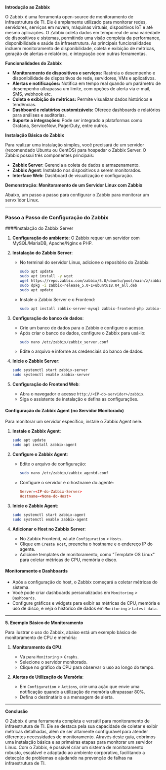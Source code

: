 
**Introdução ao Zabbix**

O Zabbix é uma ferramenta open-source de monitoramento de infraestrutura de TI. Ele é amplamente utilizado para monitorar redes, servidores, serviços em nuvem, máquinas virtuais, dispositivos IoT e até mesmo aplicações. O Zabbix coleta dados em tempo real de uma variedade de dispositivos e sistemas, permitindo uma visão completa da performance, disponibilidade e saúde da infraestrutura. As principais funcionalidades incluem monitoramento de disponibilidade, coleta e exibição de métricas, geração de alertas e relatórios, e integração com outras ferramentas.

**Funcionalidades do Zabbix**

- **Monitoramento de dispositivos e serviços:** Rastreia o desempenho e disponibilidade de dispositivos de rede, servidores, VMs e aplicativos.
- **Alertas e notificações:** Notifica em tempo real quando um parâmetro de desempenho ultrapassa um limite, com opções de alerta via e-mail, SMS, webhook etc.
- **Coleta e exibição de métricas:** Permite visualizar dados históricos e tendências.
- **Dashboard e relatórios customizáveis:** Oferece dashboards e relatórios para análises e auditorias.
- **Suporte a integrações:** Pode ser integrado a plataformas como Grafana, ServiceNow, PagerDuty, entre outros.

**Instalação Básica do Zabbix**

Para realizar uma instalação simples, você precisará de um servidor (recomendado Ubuntu ou CentOS) para hospedar o Zabbix Server. O Zabbix possui três componentes principais:
- **Zabbix Server**: Gerencia a coleta de dados e armazenamento.
- **Zabbix Agent**: Instalado nos dispositivos a serem monitorados.
- **Interface Web**: Dashboard de visualização e configuração.

**Demonstração: Monitoramento de um Servidor Linux com Zabbix**

Abaixo, um passo a passo para configurar o Zabbix para monitorar um servx'idor Linux.

---

### Passo a Passo de Configuração do Zabbix

####Instalação do Zabbix Server
1. **Configuração do ambiente**: O Zabbix requer um servidor com MySQL/MariaDB, Apache/Nginx e PHP.
   
2. **Instalação do Zabbix Server**:
   - No terminal do servidor Linux, adicione o repositório do Zabbix:
     ```bash
     sudo apt update
     sudo apt install -y wget
     wget https://repo.zabbix.com/zabbix/5.0/ubuntu/pool/main/z/zabbix-release/zabbix-release_5.0-1+ubuntu18.04_all.deb
     sudo dpkg -i zabbix-release_5.0-1+ubuntu18.04_all.deb
     sudo apt update
     ```
   - Instale o Zabbix Server e o Frontend:
     ```bash
     sudo apt install zabbix-server-mysql zabbix-frontend-php zabbix-apache-conf zabbix-agent
     ```

3. **Configuração do banco de dados**:
   - Crie um banco de dados para o Zabbix e configure o acesso.
   - Após criar o banco de dados, configure o Zabbix para usá-lo:
     ```bash
     sudo nano /etc/zabbix/zabbix_server.conf
     ```
   - Edite o arquivo e informe as credenciais do banco de dados.

4. **Inicie o Zabbix Server**:
   ```bash
   sudo systemctl start zabbix-server
   sudo systemctl enable zabbix-server
   ```

5. **Configuração do Frontend Web**:
   - Abra o navegador e acesse `http://<IP-do-servidor>/zabbix`.
   - Siga o assistente de instalação e defina as configurações.

#### Configuração do Zabbix Agent (no Servidor Monitorado)

Para monitorar um servidor específico, instale o Zabbix Agent nele.
1. **Instale o Zabbix Agent**:
   ```bash
   sudo apt update
   sudo apt install zabbix-agent
   ```

2. **Configure o Zabbix Agent**:
   - Edite o arquivo de configuração:
     ```bash
     sudo nano /etc/zabbix/zabbix_agentd.conf
     ```
   - Configure o servidor e o hostname do agente:
     ```conf
     Server=<IP-do-Zabbix-Server>
     Hostname=<Nome-do-Host>
     ```
   
3. **Inicie o Zabbix Agent**:
   ```bash
   sudo systemctl start zabbix-agent
   sudo systemctl enable zabbix-agent
   ```

4. **Adicionar o Host no Zabbix Server**:
   - No Zabbix Frontend, vá até `Configuration` > `Hosts`.
   - Clique em `Create Host`, preencha o hostname e o endereço IP do agente.
   - Adicione templates de monitoramento, como "Template OS Linux" para coletar métricas de CPU, memória e disco.

#### Monitoramento e Dashboards

- Após a configuração do host, o Zabbix começará a coletar métricas do sistema. 
- Você pode criar dashboards personalizados em `Monitoring` > `Dashboards`.
- Configure gráficos e widgets para exibir as métricas de CPU, memória e uso de disco, e veja o histórico de dados em `Monitoring` > `Latest data`.

---

**5. Exemplo Básico de Monitoramento**

Para ilustrar o uso do Zabbix, abaixo está um exemplo básico de monitoramento de CPU e memória:

1. **Monitoramento da CPU**:
   - Vá para `Monitoring` > `Graphs`.
   - Selecione o servidor monitorado.
   - Clique no gráfico da CPU para observar o uso ao longo do tempo.

2. **Alertas de Utilização de Memória**:
   - Em `Configuration` > `Actions`, crie uma ação que envie uma notificação quando a utilização de memória ultrapassar 80%.
   - Defina o destinatário e a mensagem de alerta.

---

**Conclusão**

O Zabbix é uma ferramenta completa e versátil para monitoramento de infraestrutura de TI. Ele se destaca pela sua capacidade de coletar e exibir métricas detalhadas, além de ser altamente configurável para atender diferentes necessidades de monitoramento. Através deste guia, cobrimos uma instalação básica e as primeiras etapas para monitorar um servidor Linux. Com o Zabbix, é possível criar um sistema de monitoramento robusto, escalável e adaptado ao ambiente corporativo, facilitando a detecção de problemas e ajudando na prevenção de falhas na infraestrutura de TI.
